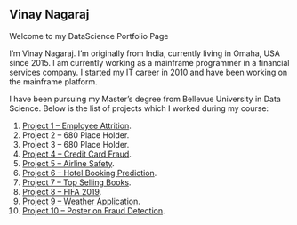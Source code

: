 ## Vinay Nagaraj

Welcome to my DataScience Portfolio Page

I’m Vinay Nagaraj. I’m originally from India, currently living in Omaha, USA since 2015. I am currently working as a mainframe programmer in a financial services company. I started my IT career in 2010 and have been working on the mainframe platform.

I have been pursuing my Master’s degree from Bellevue University in Data Science. Below is the list of projects which I worked during my course:

1)	[Project 1 – Employee Attrition](https://github.com/vinaynagaraj88/vinaynagaraj88.github.io/tree/main/P1%20-%20Employee%20Attrition). 
2)	Project 2 – 680 Place Holder. 
3)	Project 3 – 680 Place Holder. 
4)	[Project 4 – Credit Card Fraud](https://github.com/vinaynagaraj88/vinaynagaraj88.github.io/tree/main/P4%20-%20Credit%20Card%20Fraud). 
5)	[Project 5 – Airline Safety](https://github.com/vinaynagaraj88/vinaynagaraj88.github.io/tree/main/P5%20-%20Airline%20Safety). 
6)	[Project 6 – Hotel Booking Prediction](https://github.com/vinaynagaraj88/vinaynagaraj88.github.io/tree/main/P6%20-%20Hotel%20Booking%20Prediction). 
7)	[Project 7 – Top Selling Books](https://github.com/vinaynagaraj88/vinaynagaraj88.github.io/tree/main/P7%20-%20Top%20Selling%20Books). 
8)	[Project 8 – FIFA 2019](https://github.com/vinaynagaraj88/vinaynagaraj88.github.io/tree/main/P8%20-%20FIFA%202019). 
9)	[Project 9 – Weather Application](https://github.com/vinaynagaraj88/vinaynagaraj88.github.io/tree/main/P9%20-%20Weather%20Application). 
10)	[Project 10 – Poster on Fraud Detection](https://github.com/vinaynagaraj88/vinaynagaraj88.github.io/tree/main/P10%20-%20Poster%20on%20Fraud%20Detection). 
